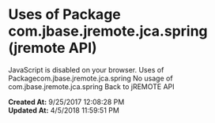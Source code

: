 # Uses of Package com.jbase.jremote.jca.spring (jremote API)

JavaScript is disabled on your browser. Uses of Packagecom.jbase.jremote.jca.spring No usage of com.jbase.jremote.jca.spring Back to jREMOTE API  

**Created At:** 9/25/2017 12:08:28 PM  
**Updated At:** 4/5/2018 11:59:51 PM  

